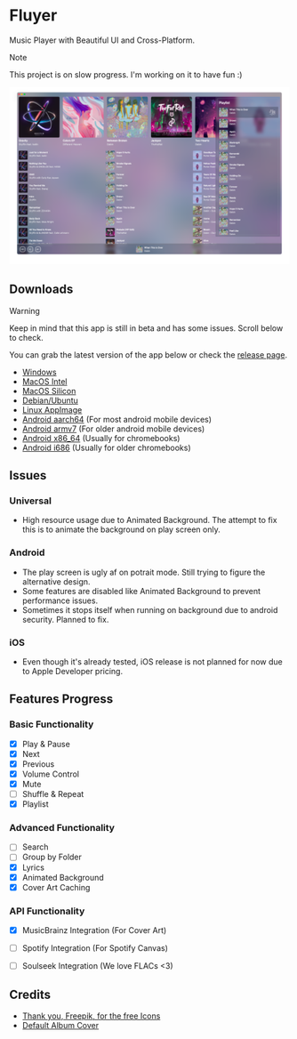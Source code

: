 # Fluyer
Music Player with Beautiful UI and Cross-Platform.
> [!NOTE]
> This project is on slow progress. I'm working on it to have fun :)

![Preview App](preview.png)

## Downloads
> [!WARNING]
> Keep in mind that this app is still in beta and has some issues. Scroll below to check.

You can grab the latest version of the app below or check the [release page](https://github.com/alvindimas05/Fluyer/releases).
- [Windows](https://github.com/alvindimas05/Fluyer/releases/download/v0.0.1/Fluyer_0.0.1_x64-setup.exe)
- [MacOS Intel](https://github.com/alvindimas05/Fluyer/releases/download/v0.0.1/Fluyer_0.0.1_x64.dmg)
- [MacOS Silicon](https://github.com/alvindimas05/Fluyer/releases/download/v0.0.1/Fluyer_0.0.1_aarch64.dmg)
- [Debian/Ubuntu](https://github.com/alvindimas05/Fluyer/releases/download/v0.0.1/Fluyer_0.0.1_amd64.deb)
- [Linux AppImage](https://github.com/alvindimas05/Fluyer/releases/download/v0.0.1/Fluyer_0.0.1_amd64.AppImage)
- [Android aarch64](https://github.com/alvindimas05/Fluyer/releases/download/v0.0.1/Fluyer_0.0.1_aarch64.apk) (For most android mobile devices)
- [Android armv7](https://github.com/alvindimas05/Fluyer/releases/download/v0.0.1/Fluyer_0.0.1_armv7.apk) (For older android mobile devices)
- [Android x86_64](https://github.com/alvindimas05/Fluyer/releases/download/v0.0.1/Fluyer_0.0.1_x86_64.apk) (Usually for chromebooks)
- [Android i686](https://github.com/alvindimas05/Fluyer/releases/download/v0.0.1/Fluyer_0.0.1_i686.apk) (Usually for older chromebooks)

## Issues

### Universal
- High resource usage due to Animated Background. The attempt to fix this is to animate the background on play screen only.

### Android
- The play screen is ugly af on potrait mode. Still trying to figure the alternative design.
- Some features are disabled like Animated Background to prevent performance issues.
- Sometimes it stops itself when running on background due to android security. Planned to fix.

### iOS
- Even though it's already tested, iOS release is not planned for now due to Apple Developer pricing.

## Features Progress

### Basic Functionality
- [x] Play & Pause 
- [x] Next
- [x] Previous
- [x] Volume Control
- [x] Mute
- [ ] Shuffle & Repeat
- [x] Playlist

### Advanced Functionality
- [ ] Search
- [ ] Group by Folder
- [x] Lyrics
- [x] Animated Background
- [x] Cover Art Caching

### API Functionality
- [x] MusicBrainz Integration (For Cover Art)
- [ ] Spotify Integration (For Spotify Canvas)
- [ ] Soulseek Integration (We love FLACs <3)


## Credits
- [Thank you, Freepik, for the free Icons](https://www.flaticon.com/authors/special/lineal/2?author_id=1)
- [Default Album Cover](https://www.freepik.com/free-vector/music-notes-rainbow-colourful-with-vinyl-record-white-backgro_24459713.htm)
